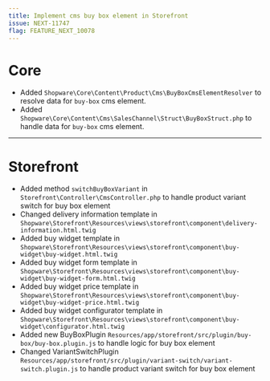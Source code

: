 ```yaml
---
title: Implement cms buy box element in Storefront
issue: NEXT-11747
flag: FEATURE_NEXT_10078
---
```

# Core
* Added `Shopware\Core\Content\Product\Cms\BuyBoxCmsElementResolver` to resolve data for `buy-box` cms element.
* Added `Shopware\Core\Content\Cms\SalesChannel\Struct\BuyBoxStruct.php` to handle data for `buy-box` cms element.
___
# Storefront
* Added method `switchBuyBoxVariant` in `Storefront\Controller\CmsController.php` to handle product variant switch for buy box element
* Changed delivery information template in `Shopware\Storefront\Resources\views\storefront\component\delivery-information.html.twig` 
* Added buy widget template in `Shopware\Storefront\Resources\views\storefront\component\buy-widget\buy-widget.html.twig` 
* Added buy widget form template in `Shopware\Storefront\Resources\views\storefront\component\buy-widget\buy-widget-form.html.twig`
* Added buy widget price template in `Shopware\Storefront\Resources\views\storefront\component\buy-widget\buy-widget-price.html.twig`
* Added buy widget configurator template in `Shopware\Storefront\Resources\views\storefront\component\buy-widget\configurator.html.twig`
* Added new BuyBoxPlugin `Resources/app/storefront/src/plugin/buy-box/buy-box.plugin.js` to handle logic for buy box element
* Changed VariantSwitchPlugin `Resources/app/storefront/src/plugin/variant-switch/variant-switch.plugin.js` to handle product variant switch for buy box element

